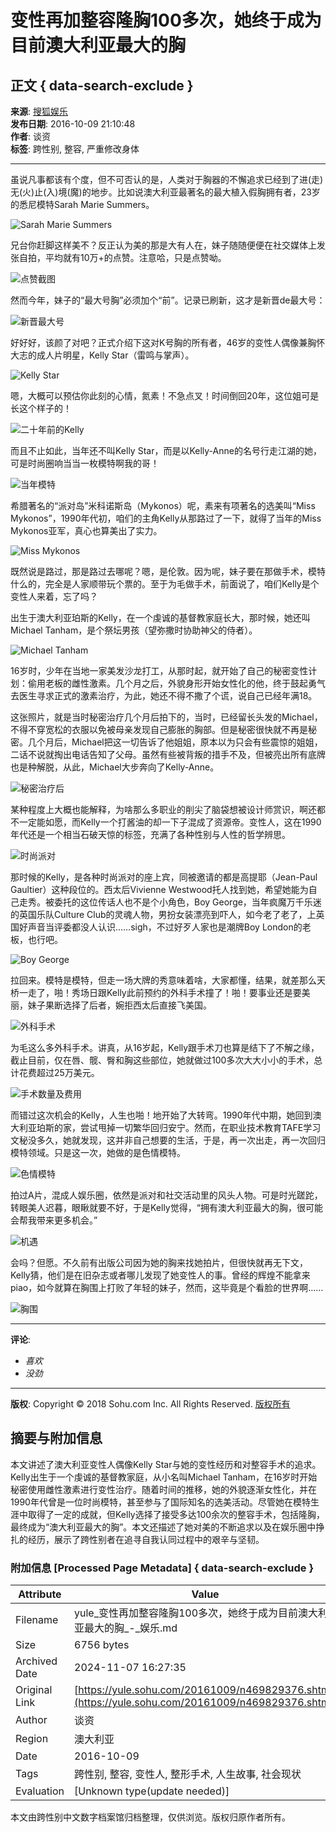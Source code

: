 # 变性再加整容隆胸100多次，她终于成为目前澳大利亚最大的胸

## 正文 { data-search-exclude }


**来源**: [搜狐娱乐](https://yule.sohu.com/20161009/n469829376.shtml)  
**发布日期**: 2016-10-09 21:10:48  
**作者**: 谈资  
**标签**: 跨性别, 整容, 严重修改身体    

---

虽说凡事都该有个度，但不可否认的是，人类对于胸器的不懈追求已经到了进(走)无(火)止(入)境(魔)的地步。比如说澳大利亚最著名的最大植入假胸拥有者，23岁的悉尼模特Sarah Marie Summers。

![Sarah Marie Summers](https://img.mp.itc.cn/upload/20161009/2b6e92c135144968bdca2de153fe8868_th.jpeg)

兄台你赶脚这样美不？反正认为美的那是大有人在，妹子随随便便在社交媒体上发张自拍，平均就有10万+的点赞。注意哈，只是点赞呦。

![点赞截图](https://img.mp.itc.cn/upload/20161009/9da590728d0d4c209832559a5b2202da_th.jpeg)

然而今年，妹子的“最大号胸”必须加个“前”。记录已刷新，这才是新晋de最大号：

![新晋最大号](https://img.mp.itc.cn/upload/20161009/b7fc65a5f6de4785a192aa2329934ba5_th.jpeg)

好好好，该颜了对吧？正式介绍下这对K号胸的所有者，46岁的变性人偶像兼胸怀大志的成人片明星，Kelly Star（雷鸣与掌声）。

![Kelly Star](https://img.mp.itc.cn/upload/20161009/5f0a500155da462096659a04938a7a09_th.jpeg)

嗯，大概可以预估你此刻的心情，氮素！不急点叉！时间倒回20年，这位姐可是长这个样子的！

![二十年前的Kelly](https://img.mp.itc.cn/upload/20161009/f73db25ce48c4da3af7805957f790450_th.jpeg)

而且不止如此，当年还不叫Kelly Star，而是以Kelly-Anne的名号行走江湖的她，可是时尚圈响当当一枚模特啊我的哥！

![当年模特](https://img.mp.itc.cn/upload/20161009/fe73daf0c60d469883c160267a8308fe_th.jpeg)

希腊著名的“派对岛”米科诺斯岛（Mykonos）呢，素来有项著名的选美叫“Miss Mykonos”，1990年代初，咱们的主角Kelly从那路过了一下，就得了当年的Miss Mykonos亚军，真心也算美出了实力。

![Miss Mykonos](https://img.mp.itc.cn/upload/20161009/d78dd058747b490aa21adfaf35ae7172_th.jpeg)

既然说是路过，那是路过去哪呢？嗯，是伦敦。因为呢，妹子要在那做手术，模特什么的，完全是人家顺带玩个票的。至于为毛做手术，前面说了，咱们Kelly是个变性人来着，忘了吗？

出生于澳大利亚珀斯的Kelly，在一个虔诚的基督教家庭长大，那时候，她还叫Michael Tanham，是个祭坛男孩（望弥撒时协助神父的侍者）。

![Michael Tanham](https://img.mp.itc.cn/upload/20161009/bb7528bb48274302bd5d2fa973c52c33_th.jpeg)

16岁时，少年在当地一家美发沙龙打工，从那时起，就开始了自己的秘密变性计划：偷用老板的雌性激素。几个月之后，外貌身形开始女性化的他，终于鼓起勇气去医生寻求正式的激素治疗，为此，她还不得不撒了个谎，说自己已经年满18。

这张照片，就是当时秘密治疗几个月后拍下的，当时，已经留长头发的Michael，不得不穿宽松的衣服以免被母亲发现自己膨胀的胸部。但是秘密很快就不再是秘密。几个月后，Michael把这一切告诉了他姐姐，原本以为只会有些震惊的姐姐，二话不说就掏出电话告知了父母。虽然有些被背叛的措手不及，但被亮出所有底牌也是种解脱，从此，Michael大步奔向了Kelly-Anne。

![秘密治疗后](https://img.mp.itc.cn/upload/20161009/2b12bb8543c74c1390b954d88855c04e_th.jpeg)

某种程度上大概也能解释，为啥那么多职业的削尖了脑袋想被设计师赏识，啊还都不一定能如愿，而Kelly一个打酱油的却一下子混成了资源帝。变性人，这在1990年代还是一个相当石破天惊的标签，充满了各种性别与人性的哲学辨思。

![时尚派对](https://img.mp.itc.cn/upload/20161009/50ffb2bf7ad94b8893c9f4985a900a9a_th.jpeg)

那时候的Kelly，是各种时尚派对的座上宾，同被邀请的都是高提耶（Jean-Paul Gaultier）这种段位的。西太后Vivienne Westwood托人找到她，希望她能为自己走秀。被委托的这位传话人也不是个小角色，Boy George，当年疯魔万千乐迷的英国乐队Culture Club的灵魂人物，男扮女装漂亮到吓人，如今老了老了，上英国好声音当评委都没人认识……sigh，不过好歹人家也是潮牌Boy London的老板，也行吧。

![Boy George](https://img.mp.itc.cn/upload/20161009/024d4f1006c547b2ab6027839d28fe2d_th.jpeg)

拉回来。模特是模特，但走一场大牌的秀意味着啥，大家都懂，结果，就差那么天桥一走了，啪！秀场日跟Kelly此前预约的外科手术撞了！啪！要事业还是要美丽，妹子果断选择了后者，婉拒西太后直接飞美国。

![外科手术](https://img.mp.itc.cn/upload/20161009/9c189d9fedff4dca85d08903409ef7cd_th.jpeg)

为毛这么多外科手术。讲真，从16岁起，Kelly跟手术刀也算是结下了不解之缘，截止目前，仅在唇、髋、臀和胸这些部位，她就做过100多次大大小小的手术，总计花费超过25万美元。

![手术数量及费用](https://img.mp.itc.cn/upload/20161009/ac9ca6b9e1d74ad6bd328ce5857d5f72_th.jpeg)

而错过这次机会的Kelly，人生也啪！地开始了大转弯。1990年代中期，她回到澳大利亚珀斯的家，尝试甩掉一切繁华回归安宁。然而，在职业技术教育TAFE学习文秘没多久，她就发现，这并非自己想要的生活，于是，再一次出走，再一次回归模特领域。只是这一次，她做的是色情模特。

![色情模特](https://img.mp.itc.cn/upload/20161009/03f5b842254d4b4b9bb8dda0607b3e3a_th.jpeg)

拍过A片，混成人娱乐圈，依然是派对和社交活动里的风头人物。可是时光蹉跎，转眼美人迟暮，眼瞅就要不好，于是Kelly觉得，“拥有澳大利亚最大的胸，很可能会帮我带来更多机会。”

![机遇](https://img.mp.itc.cn/upload/20161009/92a41524260d4201b031f50ee3d0330f_th.jpeg)

会吗？但愿。不久前有出版公司因为她的胸来找她拍片，但很快就再无下文，Kelly猜，他们是在旧杂志或者哪儿发现了她变性人的事。曾经的辉煌不能拿来piao，如今就算在胸围上打败了年轻的妹子，然而，这毕竟是个看脸的世界啊……

![胸围](https://img.mp.itc.cn/upload/20161009/5a14a9b6d7b94743a2a5625c10209988_th.jpeg)

---  
**评论**:   
- _喜欢_ 
- _没劲_

---  
**版权**: 
Copyright © 2018 Sohu.com Inc. All Rights Reserved. [版权所有](https://corp.sohu.com/s2007/copyright/) 

## 摘要与附加信息

<!-- tcd_abstract -->
本文讲述了澳大利亚变性人偶像Kelly Star与她的变性经历和对整容手术的追求。Kelly出生于一个虔诚的基督教家庭，从小名叫Michael Tanham，在16岁时开始秘密使用雌性激素进行变性治疗。随着时间的推移，她的外貌逐渐女性化，并在1990年代曾是一位时尚模特，甚至参与了国际知名的选美活动。尽管她在模特生涯中取得了一定的成就，但Kelly选择了接受多达100余次的整容手术，包括隆胸，最终成为“澳大利亚最大的胸”。本文还描述了她对美的不断追求以及在娱乐圈中挣扎的经历，展示了跨性别者在追寻自我认同过程中的艰辛与坚韧。
<!-- tcd_abstract_end -->

### 附加信息 [Processed Page Metadata] { data-search-exclude }

| Attribute       | Value                                  |
|-----------------|----------------------------------------|
| Filename        | yule_变性再加整容隆胸100多次，她终于成为目前澳大利亚最大的胸_-_娱乐.md                             |
| Size            | 6756 bytes                           |
| Archived Date   | 2024-11-07 16:27:35                             |
| Original Link   | [https://yule.sohu.com/20161009/n469829376.shtml](https://yule.sohu.com/20161009/n469829376.shtml)                       |
| Author          | 谈资                               |
| Region          | 澳大利亚                               |
| Date            | 2016-10-09                                 |
| Tags            | 跨性别, 整容, 变性人, 整形手术, 人生故事, 社会现状                                 |
| Evaluation            | [Unknown type(update needed)]                                 |
<!-- tcd_table_end -->

本文由跨性别中文数字档案馆归档整理，仅供浏览。版权归原作者所有。
